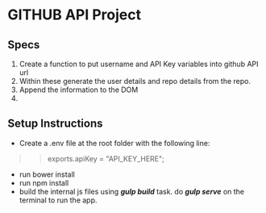 # GITHUB API Project

## Specs
1. Create a function to put username and API Key variables into github API url
2. Within these generate the user details and repo details from the repo.
3. Append the information to the DOM
4. 

## Setup Instructions
* Create a .env file at the root folder with the following line:
>> exports.apiKey = "API_KEY_HERE";
* run bower install
* run npm install
* build the internal js files using **_gulp build_** task.
do **_gulp serve_** on the terminal to run the app. 
